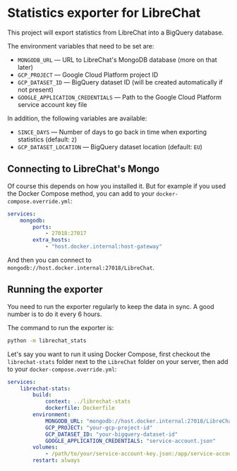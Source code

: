 # Statistics exporter for LibreChat

This project will export statistics from LibreChat into a BigQuery database.

The environment variables that need to be set are:

-   `MONGODB_URL` &mdash; URL to LibreChat's MongoDB database (more on that
    later)
-   `GCP_PROJECT` &mdash; Google Cloud Platform project ID
-   `GCP_DATASET_ID` &mdash; BigQuery dataset ID (will be created automatically
    if not present)
-   `GOOGLE_APPLICATION_CREDENTIALS` &mdash; Path to the Google Cloud Platform
    service account key file

In addition, the following variables are available:

-   `SINCE_DAYS` &mdash; Number of days to go back in time when exporting
    statistics (default: `2`)
-   `GCP_DATASET_LOCATION` &mdash; BigQuery dataset location (default: `EU`)

## Connecting to LibreChat's Mongo

Of course this depends on how you installed it. But for example if you used the
Docker Compose method, you can add to your `docker-compose.override.yml`:

```yaml
services:
    mongodb:
        ports:
            - 27018:27017
        extra_hosts:
            - "host.docker.internal:host-gateway"
```

And then you can connect to `mongodb://host.docker.internal:27018/LibreChat`.

## Running the exporter

You need to run the exporter regularly to keep the data in sync. A good number
is to do it every 6 hours.

The command to run the exporter is:

```sh
python -m librechat_stats
```

Let's say you want to run it using Docker Compose, first checkout the
`librechat-stats` folder next to the `LibreChat` folder on your server, then add
to your `docker-compose.override.yml`:

```yaml
services:
    librechat-stats:
        build:
            context: ../librechat-stats
            dockerfile: Dockerfile
        environment:
            MONGODB_URL: "mongodb://host.docker.internal:27018/LibreChat"
            GCP_PROJECT: "your-gcp-project-id"
            GCP_DATASET_ID: "your-bigquery-dataset-id"
            GOOGLE_APPLICATION_CREDENTIALS: "service-account.json"
        volumes:
            - /path/to/your/service-account-key.json:/app/service-account.json
        restart: always
```
